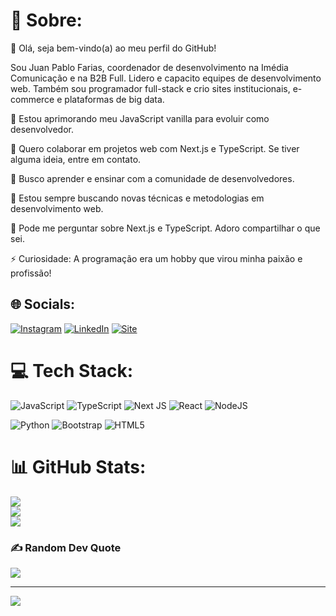 # 💫 Sobre:
👋 Olá, seja bem-vindo(a) ao meu perfil do GitHub!


Sou Juan Pablo Farias, coordenador de desenvolvimento na Imédia Comunicação e na B2B Full. Lidero e capacito equipes de desenvolvimento web. Também sou programador full-stack e crio sites institucionais, e-commerce e plataformas de big data.

🔭 Estou aprimorando meu JavaScript vanilla para evoluir como desenvolvedor.

👯 Quero colaborar em projetos web com Next.js e TypeScript. Se tiver alguma ideia, entre em contato.

🤝 Busco aprender e ensinar com a comunidade de desenvolvedores.

🌱 Estou sempre buscando novas técnicas e metodologias em desenvolvimento web.

💬 Pode me perguntar sobre Next.js e TypeScript. Adoro compartilhar o que sei.

⚡ Curiosidade: A programação era um hobby que virou minha paixão e profissão!


## 🌐 Socials:
[![Instagram](https://img.shields.io/badge/Instagram-%23E4405F.svg?logo=Instagram&logoColor=white)](https://instagram.com/juanfarias.dev)
[![LinkedIn](https://img.shields.io/badge/LinkedIn-%230077B5.svg?logo=linkedin&logoColor=white)](https://linkedin.com/in/juanfariasdev) 
[![Site](https://img.shields.io/badge/website-000000?style=for-the-badge&logo=About.me&logoColor=white)](http://juanpablofarias.com/) 

# 💻 Tech Stack:
![JavaScript](https://img.shields.io/badge/javascript-%23323330.svg?style=for-the-badge&logo=javascript&logoColor=%23F7DF1E) 
![TypeScript](https://img.shields.io/badge/typescript-%23007ACC.svg?style=for-the-badge&logo=typescript&logoColor=white) 
![Next JS](https://img.shields.io/badge/Next-black?style=for-the-badge&logo=next.js&logoColor=white)
![React](https://img.shields.io/badge/react-%2320232a.svg?style=for-the-badge&logo=react&logoColor=%2361DAFB)
![NodeJS](https://img.shields.io/badge/node.js-6DA55F?style=for-the-badge&logo=node.js&logoColor=white)

![Python](https://img.shields.io/badge/python-3670A0?style=for-the-badge&logo=python&logoColor=ffdd54) 
![Bootstrap](https://img.shields.io/badge/bootstrap-%23563D7C.svg?style=for-the-badge&logo=bootstrap&logoColor=white) 
![HTML5](https://img.shields.io/badge/html5-%23E34F26.svg?style=for-the-badge&logo=html5&logoColor=white) 

# 📊 GitHub Stats:
![](https://github-readme-stats.vercel.app/api?username=juanfariasdev&theme=vue-dark&hide_border=false&include_all_commits=false&count_private=false)<br/>
![](https://github-readme-streak-stats.herokuapp.com/?user=juanfariasdev&theme=vue-dark&hide_border=false)<br/>
![](https://github-readme-stats.vercel.app/api/top-langs/?username=juanfariasdev&theme=vue-dark&hide_border=false&include_all_commits=false&count_private=false&layout=compact)

### ✍️ Random Dev Quote
![](https://quotes-github-readme.vercel.app/api?type=horizontal&theme=dark)

---
[![](https://visitcount.itsvg.in/api?id=juanfariasdev&icon=6&color=4)](https://visitcount.itsvg.in)
